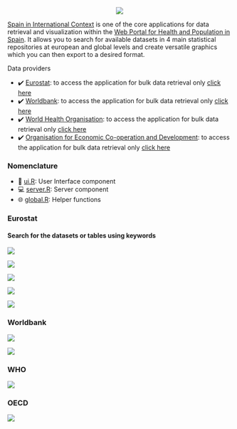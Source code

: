 <p align="center"><a href="http://193.146.75.235/sample-apps/final_apps/layout/"><img src="https://github.com/ordanovich/images/blob/master/logoColorcentered_medium.png?raw=true"></a></p>

[Spain in International Context](http://193.146.75.235/sample-apps/final_apps/international_context/) is one of the core applications for data retrieval and visualization within the [Web Portal for Health and Population in Spain](http://193.146.75.235/sample-apps/final_apps/layout/). It allows you to search for available datasets in 4 main statistical repositories at european and global levels and create versatile graphics which you can then export to a desired format. 

Data providers
- :heavy_check_mark: [Eurostat](https://ec.europa.eu/eurostat/home): to access the application for bulk data retrieval only [click here](http://193.146.75.235/sample-apps/final_apps/eurostat_download/) 
- :heavy_check_mark: [Worldbank](https://www.worldbank.org/): to access the application for bulk data retrieval only [click here](http://193.146.75.235/sample-apps/final_apps/worldbank_download/) 
- :heavy_check_mark: [World Health Organisation](https://www.who.int/): to access the application for bulk data retrieval only [click here](http://193.146.75.235/sample-apps/final_apps/who_download/) 
- :heavy_check_mark: [Organisation for Economic Co-operation and Development](https://www.oecd.org): to access the application for bulk data retrieval only [click here](http://193.146.75.235/sample-apps/final_apps/worldbank_download/) 

### Nomenclature

- :raising_hand: [ui.R](https://github.com/ordanovich/SpainInternationalContext/blob/master/ui.R): User Interface component
- :computer: [server.R](https://github.com/ordanovich/SpainInternationalContext/blob/master/server.R): Server component
- :globe_with_meridians: [global.R](https://github.com/ordanovich/SpainInternationalContext/blob/master/global.R): Helper functions

### Eurostat

#### Search for the datasets or tables using keywords

![](https://github.com/ordanovich/images/blob/master/animated_eurostat_search.gif?raw=true)

![](https://github.com/ordanovich/images/blob/master/animated_eurostat_plotly.gif?raw=true)

![](https://github.com/ordanovich/images/blob/master/animated_eurostat_ggstatsplot.gif?raw=true)

![](https://github.com/ordanovich/images/blob/master/_animated_eurostat_heatmap.gif?raw=true)

![](https://github.com/ordanovich/images/blob/master/animated_switch_pages.gif?raw=true)

### Worldbank

![](https://github.com/ordanovich/images/blob/master/animated_wb_graphMap.gif?raw=true)

![](https://github.com/ordanovich/images/blob/master/animated_wb_ggstatsplot.gif?raw=true)

### WHO

![](https://github.com/ordanovich/images/blob/master/animated_who_circular.gif?raw=true)

### OECD

![](https://github.com/ordanovich/images/blob/master/animated_oecd.gif?raw=true)
